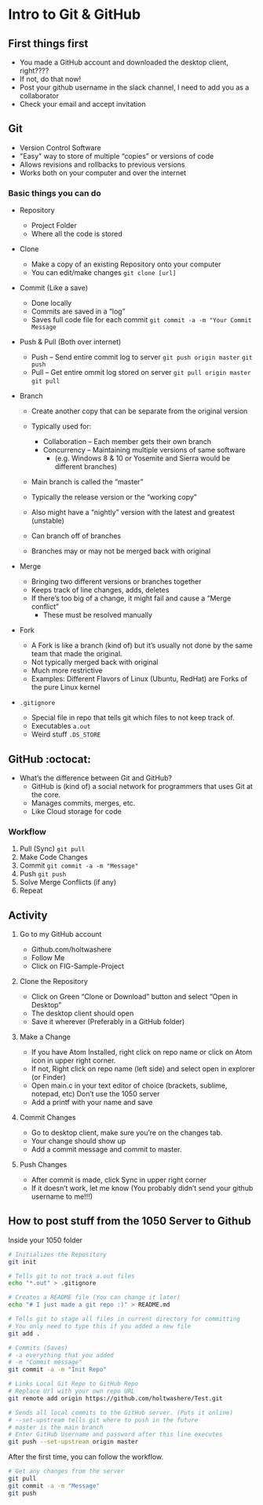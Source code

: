 # Intro to Git & GitHub

## First things first

- You made a GitHub account and downloaded the desktop client, right????
- If not, do that now!
- Post your github username in the slack channel, I need to add you as a collaborator
- Check your email and accept invitation

## Git
- Version Control Software
- "Easy" way to store of multiple “copies” or versions of code
- Allows revisions and rollbacks to previous versions
- Works both on your computer and over the internet


### Basic things you can do

- Repository
    - Project Folder
    - Where all the code is stored

- Clone
    - Make a copy of an existing Repository onto your computer
    - You can edit/make changes
    `git clone [url]`

- Commit (Like a save) 
    - Done locally
    - Commits are saved in a “log”
    - Saves full code file for each commit
    `git commit -a -m "Your Commit Message`

- Push & Pull (Both over internet)
    - Push – Send entire commit log to server
    `git push origin master`
    `git push`
    - Pull – Get entire ommit log stored on server
    `git pull origin master`
    `git pull`

- Branch
    - Create another copy that can be separate from the original version

    - Typically used for:
        - Collaboration – Each member gets their own branch
        - Concurrency – Maintaining multiple versions of same software 
            - (e.g. Windows 8 & 10 or Yosemite and Sierra would be different branches)

    - Main branch is called the “master”
    - Typically the release version or the “working copy”
    - Also might have a “nightly” version with the latest and greatest (unstable)
    - Can branch off of branches
    - Branches may or may not be merged back with original

- Merge
    - Bringing two different versions or branches together
    - Keeps track of line changes, adds, deletes
    - If there’s too big of a change, it might fail and cause a “Merge conflict”
        - These must be resolved manually

- Fork
    - A Fork is like a branch (kind of) but it’s usually not done by the same team that made the original.
    - Not typically merged back with original
    - Much more restrictive
    - Examples: Different Flavors of Linux (Ubuntu, RedHat) are Forks of the pure Linux kernel

- `.gitignore`
    - Special file in repo that tells git which files to not keep track of.
    - Executables `a.out`
    - Weird stuff `.DS_STORE`

## GitHub :octocat:

- What’s the difference between Git and GitHub?
    - GitHub is (kind of) a social network for programmers that uses Git at the core.
    - Manages commits, merges, etc.
    - Like Cloud storage for code

### Workflow

1. Pull (Sync) `git pull`
2. Make Code Changes
3. Commit `git commit -a -m "Message"`
4. Push `git push`
5. Solve Merge Conflicts (if any)
5. Repeat

## Activity

1. Go to my GitHub account
    - Github.com/holtwashere
    - Follow Me
    - Click on FIG-Sample-Project

2. Clone the Repository
    - Click on Green “Clone or Download” button and select “Open in Desktop”
    - The desktop client should open
    - Save it wherever (Preferably in a GitHub folder)

3. Make a Change
    - If you have Atom Installed, right click on repo name or click on Atom icon in upper right corner.
    - If not, Right click on repo name (left side) and select open in explorer (or Finder)
    - Open main.c in your text editor of choice (brackets, sublime, notepad, etc) Don’t use the 1050 server
    - Add a printf with your name and save

4. Commit Changes
    - Go to desktop client, make sure you’re on the changes tab.
    - Your change should show up
    - Add a commit message and commit to master.

5. Push Changes
    - After commit is made, click Sync in upper right corner
    - If it doesn’t work, let me know (You probably didn’t send your github username to me!!!)

## How to post stuff from the 1050 Server to Github
Inside your 1050 folder
```bash
# Initializes the Repository
git init

# Tells git to not track a.out files
echo "*.out" > .gitignore

# Creates a README file (You can change it later)
echo "# I just made a git repo :)" > README.md

# Tells git to stage all files in current directory for committing
# You only need to type this if you added a new file
git add .

# Commits (Saves) 
# -a everything that you added
# -m "Commit message"
git commit -a -m "Init Repo"

# Links Local Git Repo to GitHub Repo
# Replace Url with your own repo URL
git remote add origin https://github.com/holtwashere/Test.git

# Sends all local commits to the GitHub server. (Puts it online)
# --set-upstream tells git where to push in the future
# master is the main branch
# Enter GitHub Username and password after this line executes
git push --set-upstream origin master
```

After the first time, you can follow the workflow.

```bash
# Get any changes from the server
git pull
git commit -a -m "Message"
git push
```
